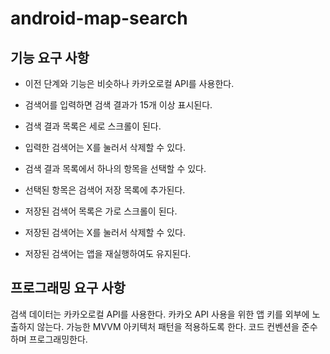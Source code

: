 # android-map-search
## 기능 요구 사항
- 이전 단계와 기능은 비슷하나 카카오로컬 API를 사용한다.

- 검색어를 입력하면 검색 결과가 15개 이상 표시된다.
- 검색 결과 목록은 세로 스크롤이 된다.
- 입력한 검색어는 X를 눌러서 삭제할 수 있다.
- 검색 결과 목록에서 하나의 항목을 선택할 수 있다.
- 선택된 항목은 검색어 저장 목록에 추가된다.
- 저장된 검색어 목록은 가로 스크롤이 된다.
- 저장된 검색어는 X를 눌러서 삭제할 수 있다.
- 저장된 검색어는 앱을 재실행하여도 유지된다.

## 프로그래밍 요구 사항
검색 데이터는 카카오로컬 API를 사용한다.
카카오 API 사용을 위한 앱 키를 외부에 노출하지 않는다.
가능한 MVVM 아키텍처 패턴을 적용하도록 한다.
코드 컨벤션을 준수하며 프로그래밍한다.
